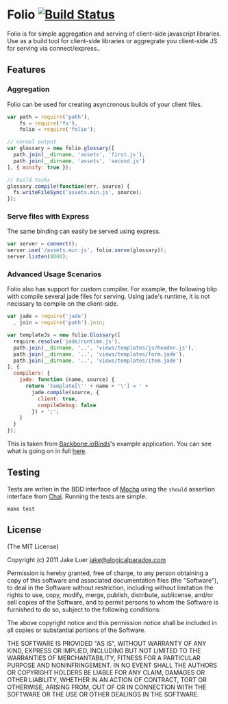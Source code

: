# Folio [![Build Status](https://secure.travis-ci.org/logicalparadox/folio.png)](http://travis-ci.org/logicalparadox/folio)

Folio is for simple aggregation and serving of client-side javascript libraries. 
Use as a build tool for client-side libraries or aggregrate you client-side JS for 
serving via connect/express..

## Features

### Aggregation

Folio can be used for creating asyncronous builds of your client files.

```js
var path = require('path'),
    fs = require('fs'),
    folio = require('folio');

// normal output
var glossary = new folio.glossary([
  path.join(__dirname, 'assets', 'first.js'),
  path.join(__dirname, 'assets', 'second.js')
], { minify: true });

// build tasks
glossary.compile(function(err, source) {
  fs.writeFileSync('assets.min.js', source);
});
```

### Serve files with Express

The same binding can easily be served using express.

```js
var server = connect();
server.use('/assets.min.js', folio.serve(glossary));
server.listen(8000);
```

### Advanced Usage Scenarios

Folio also has support for custom compiler. For example, the following blip with compile several
jade files for serving. Using jade's runtime, it is not necissary to compile on the client-side.

```js
var jade = require('jade')
  , join = require('path').join;

var templateJs = new folio.Glossary([
  require.resolve('jade/runtime.js'),
  path.join(__dirname, '..', 'views/templates/js/header.js'),
  path.join(__dirname, '..', 'views/templates/form.jade'),
  path.join(__dirname, '..', 'views/templates/item.jade')
], {
  compilers: {
    jade: function (name, source) {
      return 'template[\'' + name + '\'] = ' +
        jade.compile(source, {
          client: true,
          compileDebug: false
        }) + ';';
    }
  }
});
```

This is taken from [Backbone.ioBinds](https://github.com/logicalparadox/backbone.iobind)'s example application.
You can see what is going on in full [here](https://github.com/logicalparadox/backbone.iobind/blob/master/example/routes/index.js).

## Testing

Tests are writen in the BDD interface of [Mocha](http://visionmedia.github.com/mocha/) using
the `should` assertion interface from [Chai](http://chaijs.com). Running the tests are simple.

    make test

## License

(The MIT License)

Copyright (c) 2011 Jake Luer <jake@alogicalparadox.com>

Permission is hereby granted, free of charge, to any person obtaining a copy
of this software and associated documentation files (the "Software"), to deal
in the Software without restriction, including without limitation the rights
to use, copy, modify, merge, publish, distribute, sublicense, and/or sell
copies of the Software, and to permit persons to whom the Software is
furnished to do so, subject to the following conditions:

The above copyright notice and this permission notice shall be included in
all copies or substantial portions of the Software.

THE SOFTWARE IS PROVIDED "AS IS", WITHOUT WARRANTY OF ANY KIND, EXPRESS OR
IMPLIED, INCLUDING BUT NOT LIMITED TO THE WARRANTIES OF MERCHANTABILITY,
FITNESS FOR A PARTICULAR PURPOSE AND NONINFRINGEMENT. IN NO EVENT SHALL THE
AUTHORS OR COPYRIGHT HOLDERS BE LIABLE FOR ANY CLAIM, DAMAGES OR OTHER
LIABILITY, WHETHER IN AN ACTION OF CONTRACT, TORT OR OTHERWISE, ARISING FROM,
OUT OF OR IN CONNECTION WITH THE SOFTWARE OR THE USE OR OTHER DEALINGS IN
THE SOFTWARE.
